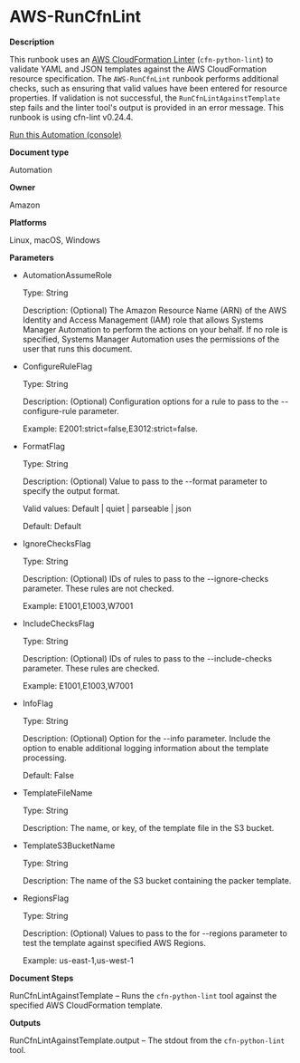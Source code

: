 # AWS\-RunCfnLint<a name="automation-aws-runcfnlint"></a>

**Description**

This runbook uses an [AWS CloudFormation Linter](https://github.com/aws-cloudformation/cfn-python-lint) \(`cfn-python-lint`\) to validate YAML and JSON templates against the AWS CloudFormation resource specification\. The `AWS-RunCfnLint` runbook performs additional checks, such as ensuring that valid values have been entered for resource properties\. If validation is not successful, the `RunCfnLintAgainstTemplate` step fails and the linter tool's output is provided in an error message\. This runbook is using cfn\-lint v0\.24\.4\.

[Run this Automation \(console\)](https://console.aws.amazon.com/systems-manager/automation/execute/AWS-RunCfnLint)

**Document type**

Automation

**Owner**

Amazon

**Platforms**

Linux, macOS, Windows

**Parameters**
+ AutomationAssumeRole

  Type: String

  Description: \(Optional\) The Amazon Resource Name \(ARN\) of the AWS Identity and Access Management \(IAM\) role that allows Systems Manager Automation to perform the actions on your behalf\. If no role is specified, Systems Manager Automation uses the permissions of the user that runs this document\.
+ ConfigureRuleFlag

  Type: String

  Description: \(Optional\) Configuration options for a rule to pass to the \-\-configure\-rule parameter\. 

  Example: E2001:strict=false,E3012:strict=false\.
+ FormatFlag

  Type: String

  Description: \(Optional\) Value to pass to the \-\-format parameter to specify the output format\.

  Valid values: Default \| quiet \| parseable \| json

  Default: Default
+ IgnoreChecksFlag

  Type: String

  Description: \(Optional\) IDs of rules to pass to the \-\-ignore\-checks parameter\. These rules are not checked\.

  Example: E1001,E1003,W7001
+ IncludeChecksFlag

  Type: String

  Description: \(Optional\) IDs of rules to pass to the \-\-include\-checks parameter\. These rules are checked\.

  Example: E1001,E1003,W7001
+ InfoFlag

  Type: String

  Description: \(Optional\) Option for the \-\-info parameter\. Include the option to enable additional logging information about the template processing\.

  Default: False
+ TemplateFileName

  Type: String

  Description: The name, or key, of the template file in the S3 bucket\.
+ TemplateS3BucketName

  Type: String

  Description: The name of the S3 bucket containing the packer template\.
+ RegionsFlag

  Type: String

  Description: \(Optional\) Values to pass to the for \-\-regions parameter to test the template against specified AWS Regions\.

  Example: us\-east\-1,us\-west\-1

**Document Steps**

RunCfnLintAgainstTemplate – Runs the `cfn-python-lint` tool against the specified AWS CloudFormation template\.

**Outputs**

RunCfnLintAgainstTemplate\.output – The stdout from the `cfn-python-lint` tool\.